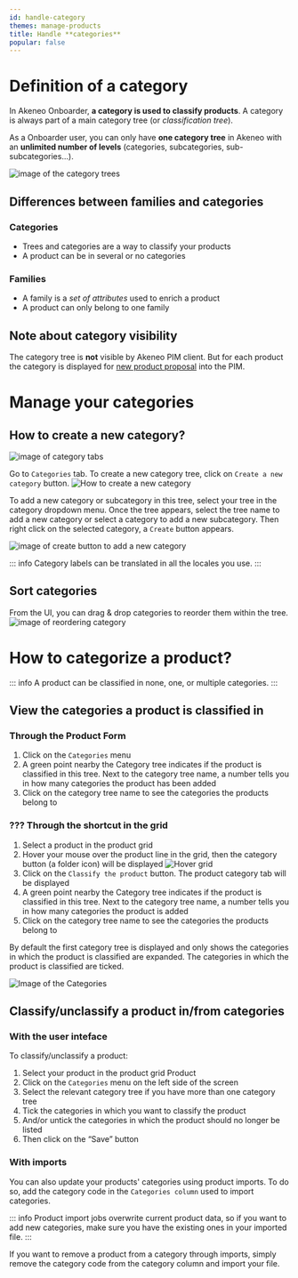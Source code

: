 ```yaml
---
id: handle-category
themes: manage-products
title: Handle **categories**
popular: false
---
```



# Definition of a category
In Akeneo Onboarder, **a category is used to classify products**. A category is always part of a main category tree (or *classification tree*).

As a Onboarder user, you can only have **one category tree** in Akeneo with an **unlimited number of levels** (categories, subcategories, sub-subcategories...).

![image of the category trees](../img/Settings_CategoryTree.png)

## Differences between families and categories

### Categories

- Trees and categories are a way to classify your products  
- A product can be in several or no categories

### Families

- A family is a *set of attributes* used to enrich a product  
- A product can only belong to one family

## Note about category visibility
The category tree is **not** visible by Akeneo PIM client. But for each product the category is displayed for [new product proposal](/onboarder/articles/supplier-synchronization.html) into the PIM. 

# Manage your categories
## How to create a new category?

![image of category tabs](../img/Settings_CategoryTreesCreate.png)

Go to `Categories` tab. To create a new category tree, click on `Create a new category` button.
![How to create a new category](../img/Settings_CreateCategoryCTA.png)

To add a new category or subcategory in this tree, select your tree in the category dropdown menu. Once the tree appears, select the tree name to add a new category or select a category to add a new subcategory.
Then right click on the selected category, a `Create` button appears.

![image of create button to add a new category](../img/Settings_CreateASubcategory.png)

::: info
Category labels can be translated in all the locales you use.
:::

## Sort categories

From the UI, you can drag & drop categories to reorder them within the tree.
![image of reordering category ](../img/Settings_SortingCategoriesProcess.gif)


# How to categorize a product?

::: info
A product can be classified in none, one, or multiple categories.
:::

## View the categories a product is classified in
### Through the Product Form

1.  Click on the `Categories` menu
1.  A green point nearby the Category tree indicates if the product is classified in this tree. Next to the category tree name, a number tells you in how many categories the product has been added
1.  Click on the category tree name to see the categories the products belong to

### ??? Through the shortcut in the grid

1.  Select a product in the product grid
1.  Hover your mouse over the product line in the grid, then the category button (a folder icon) will be displayed
![Hover grid](../img/Products_GridHover.png)
1.  Click on the `Classify the product` button. The product category tab will be displayed
1.  A green point nearby the Category tree indicates if the product is classified in this tree. Next to the category tree name, a number tells you in how many categories the product is added
1.  Click on the category tree name to see the categories the products belong to

By default the first category tree is displayed and only shows the categories in which the product is classified are expanded. The categories in which the product is classified are ticked.

![Image of the Categories](../img/Products_PEF6_Category.png)

## Classify/unclassify a product in/from categories
### With the user inteface

To classify/unclassify a product:
1.  Select your product in the product grid Product
1.  Click on the `Categories` menu on the left side of the screen
1.  Select the relevant category tree if you have more than one category tree
1.  Tick the categories in which you want to classify the product
1.  And/or untick the categories in which the product should no longer be listed
1.  Then click on the “Save” button

### With imports

You can also update your products' categories using product imports. To do so, add the category code in the `Categories column` used to import categories.

::: info
Product import jobs overwrite current product data, so if you want to add new categories, make sure you have the existing ones in your imported file.
:::

If you want to remove a product from a category through imports, simply remove the category code from the category column and import your file.
